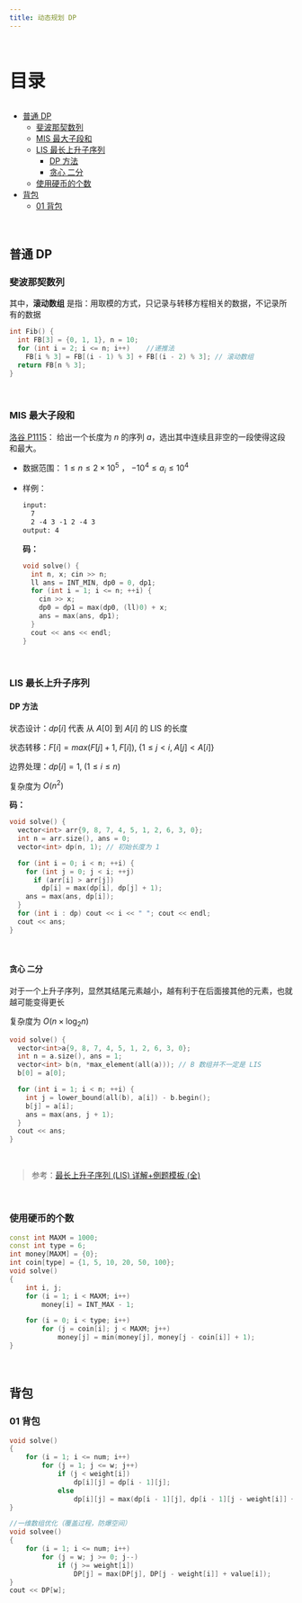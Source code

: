 ```yaml
---
title: 动态规划 DP
---
```


<br><p style="font-size: 32px; font-weight: bold;">目录</p>

<!-- @import "[TOC]" {cmd="toc" depthFrom=2 depthTo=5 orderedList=false} -->

<!-- code_chunk_output -->

- [普通 DP](#普通-dp)
  - [斐波那契数列](#斐波那契数列)
  - [MIS 最大子段和](#mis-最大子段和)
  - [LIS 最长上升子序列](#lis-最长上升子序列)
    - [DP 方法](#dp-方法)
    - [贪心 二分](#贪心-二分)
  - [使用硬币的个数](#使用硬币的个数)
- [背包](#背包)
  - [01 背包](#01-背包)

<!-- /code_chunk_output -->

<br>

## 普通 DP

### 斐波那契数列

其中，**滚动数组** 是指：用取模的方式，只记录与转移方程相关的数据，不记录所有的数据

```cpp {.line-numbers}
int Fib() {
  int FB[3] = {0, 1, 1}, n = 10;
  for (int i = 2; i <= n; i++)    //递推法
    FB[i % 3] = FB[(i - 1) % 3] + FB[(i - 2) % 3]; // 滚动数组
  return FB[n % 3];
}
```

<br>

### MIS 最大子段和

[洛谷 P1115](https://www.luogu.com.cn/problem/P1115)： 给出一个长度为 $n$ 的序列 $a$，选出其中连续且非空的一段使得这段和最大。

- 数据范围： $1 \leq n \leq 2 \times 10^5$ ， $-10^4 \leq a_i \leq 10^4$

- 样例：
  ```txt
  input:
    7
    2 -4 3 -1 2 -4 3
  output: 4
  ```
  **码：**
  ```cpp {.line-numbers}
  void solve() {
    int n, x; cin >> n;
    ll ans = INT_MIN, dp0 = 0, dp1;
    for (int i = 1; i <= n; ++i) {
      cin >> x;
      dp0 = dp1 = max(dp0, (ll)0) + x;
      ans = max(ans, dp1);
    }
    cout << ans << endl;
  }
  ```

<br>

### LIS 最长上升子序列

#### DP 方法

状态设计：$dp[i]$ 代表 从 $A[0]$ 到 $A[i]$ 的 LIS 的长度

状态转移：$F[i] = max (F[j]+1,\; F[i]) ,\; \{1 \leq j < i, \; A[j] < A[i] \}$

边界处理：$dp[i] = 1 ,\; (1 \leq i \leq n)$

复杂度为 $O(n^2)$

**码：**

```cpp {.line-numbers}
void solve() {
  vector<int> arr{9, 8, 7, 4, 5, 1, 2, 6, 3, 0};
  int n = arr.size(), ans = 0;
  vector<int> dp(n, 1); // 初始长度为 1

  for (int i = 0; i < n; ++i) {
    for (int j = 0; j < i; ++j)
      if (arr[i] > arr[j])
        dp[i] = max(dp[i], dp[j] + 1);
    ans = max(ans, dp[i]);
  }
  for (int i : dp) cout << i << " "; cout << endl;
  cout << ans;
}
```

<br>

#### 贪心 二分

对于一个上升子序列，显然其结尾元素越小，越有利于在后面接其他的元素，也就越可能变得更长

复杂度为 $O(n \times \log_2n)$

```cpp {.line-numbers}
void solve() {
  vector<int>a{9, 8, 7, 4, 5, 1, 2, 6, 3, 0};
  int n = a.size(), ans = 1;
  vector<int> b(n, *max_element(all(a))); // B 数组并不一定是 LIS
  b[0] = a[0];

  for (int i = 1; i < n; ++i) {
    int j = lower_bound(all(b), a[i]) - b.begin();
    b[j] = a[i];
    ans = max(ans, j + 1);
  }
  cout << ans;
}
```

<br>

> 参考：[最长上升子序列 (LIS) 详解+例题模板 (全)](https://blog.csdn.net/lxt_Lucia/article/details/81206439)

<br>

### 使用硬币的个数

```cpp {.line-numbers}
const int MAXM = 1000;
const int type = 6;
int money[MAXM] = {0};
int coin[type] = {1, 5, 10, 20, 50, 100};
void solve()
{
    int i, j;
    for (i = 1; i < MAXM; i++)
        money[i] = INT_MAX - 1;

    for (i = 0; i < type; i++)
        for (j = coin[i]; j < MAXM; j++)
            money[j] = min(money[j], money[j - coin[i]] + 1);
}
```

<br>

## 背包

### 01 背包

```cpp {.line-numbers}
void solve()
{
    for (i = 1; i <= num; i++)
        for (j = 1; j <= w; j++)
            if (j < weight[i])
                dp[i][j] = dp[i - 1][j];
            else
                dp[i][j] = max(dp[i - 1][j], dp[i - 1][j - weight[i]] + value[i]);
}

//一维数组优化（覆盖过程，防爆空间）
void solvee()
{
    for (i = 1; i <= num; i++)
        for (j = w; j >= 0; j--)
            if (j >= weight[i])
                DP[j] = max(DP[j], DP[j - weight[i]] + value[i]);
}
cout << DP[w];
```
